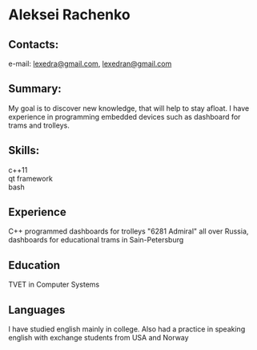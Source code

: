 

# Aleksei Rachenko
## Contacts:
e-mail: lexedra@gmail.com, lexedran@gmail.com
## Summary:
My goal is to discover new knowledge, that will help to stay afloat. I have experience in programming embedded devices such as dashboard for trams and trolleys. 
## Skills:
c++11  
qt framework   
bash  
## Experience 
C++ programmed dashboards for trolleys "6281 Admiral" all over Russia, dashboards for educational trams in Sain-Petersburg  
## Education
TVET in Computer Systems
## Languages
I have studied english mainly in college. Also had a practice in speaking english with exchange students from USA and Norway  
